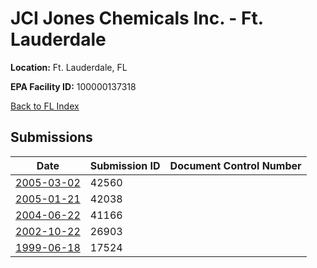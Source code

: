 # JCI Jones Chemicals Inc. - Ft. Lauderdale

**Location:** Ft. Lauderdale, FL

**EPA Facility ID:** 100000137318

[Back to FL Index](../../index.md)

## Submissions

| Date | Submission ID | Document Control Number |
|------|--------------|-------------------------|
| [2005-03-02](submissions/42560.md) | 42560 |  |
| [2005-01-21](submissions/42038.md) | 42038 |  |
| [2004-06-22](submissions/41166.md) | 41166 |  |
| [2002-10-22](submissions/26903.md) | 26903 |  |
| [1999-06-18](submissions/17524.md) | 17524 |  |
